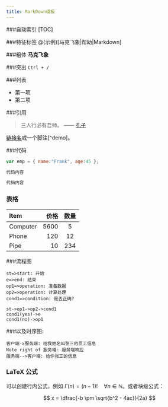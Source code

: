 ```yaml
---
title: MarkDown模板
---
```


###自动索引
 [TOC]

###特征标签 
 @(示例)[马克飞象|帮助|Markdown]

###粗体
 **马克飞象**

###突出
`Ctrl + /` 

###列表
- 第一项
- 第二项

###引用
> 三人行必有吾师。    —— [孔子](http://baike.baidu.com/)

[链接名](http://www.example.com)或一个脚注[^demo]。

###代码
```Javascript
var emp = {	name:"Frank", age:45 };
```

```Python
代码内容
```
```Java
代码内容
```

### 表格
| Item      |    价格 | 数量  
| :--       | --:      | :--: 
| Computer  | 5600  |  5   
| Phone     |   120 |  12  
| Pipe      |    10 | 234  

###流程图
```flow
st=>start: 开始
e=>end: 结束
op1=>operation: 准备数据
op2=>operation: 计算处理
cond1=>condition: 是否正确?

st->op1->op2->cond1
cond1(yes)->e
cond1(no)->op1
```

###以及时序图:

```sequence
客户端->服务端: 给我姓名叫张三的员工信息
Note right of 服务端: 服务端响应
服务端-->客户端: 给你张三的信息
```

### LaTeX 公式

可以创建行内公式，例如 $\Gamma(n) = (n-1)!\quad\forall n\in\mathbb N$。或者块级公式：

$$	x = \dfrac{-b \pm \sqrt{b^2 - 4ac}}{2a} $$
